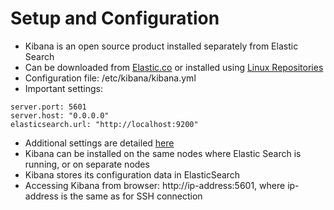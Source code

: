 # Setup and Configuration #

* Kibana is an open source product installed separately from Elastic Search
* Can be downloaded from <a href="https://www.elastic.co/downloads/kibana" target="_blank">Elastic.co</a> or installed using <a href="https://www.elastic.co/guide/en/kibana/current/setup.html#setup-repositories" target="_blank">Linux Repositories</a>
* Configuration file: /etc/kibana/kibana.yml
* Important settings:
```
server.port: 5601
server.host: "0.0.0.0"
elasticsearch.url: "http://localhost:9200"
```
* Additional settings are detailed <a href="https://github.com/elastic/kibana/blob/master/config/kibana.yml" target="_blank">here</a>
* Kibana can be installed on the same nodes where Elastic Search is running, or on separate nodes
* Kibana stores its configuration data in ElasticSearch 
* Accessing Kibana from browser: http://ip-address:5601, where ip-address is the same as for SSH connection